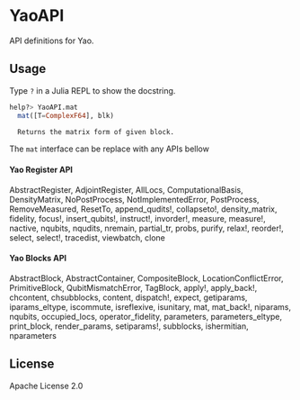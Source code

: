 # YaoAPI

API definitions for Yao.

## Usage

Type `?` in a Julia REPL to show the docstring.

```julia help
help?> YaoAPI.mat
  mat([T=ComplexF64], blk)

  Returns the matrix form of given block.
```

The `mat` interface can be replace with any APIs bellow

#### Yao Register API

AbstractRegister, AdjointRegister, AllLocs, ComputationalBasis,
DensityMatrix, NoPostProcess, NotImplementedError,
PostProcess, RemoveMeasured, ResetTo, append_qudits!,
collapseto!, density_matrix, fidelity, focus!, insert_qubits!, instruct!,
invorder!, measure, measure!, nactive, nqubits, nqudits, nremain,
partial_tr, probs, purify, relax!, reorder!, select, select!, tracedist,
viewbatch, clone

#### Yao Blocks API
AbstractBlock, AbstractContainer, CompositeBlock, LocationConflictError,
PrimitiveBlock, QubitMismatchError, TagBlock,
apply!, apply_back!, chcontent, chsubblocks, content, dispatch!, expect,
getiparams, iparams_eltype, iscommute, isreflexive,
isunitary, mat, mat_back!, niparams, nqubits, occupied_locs,
operator_fidelity, parameters, parameters_eltype, print_block,
render_params, setiparams!, subblocks, ishermitian, nparameters

## License

Apache License 2.0
